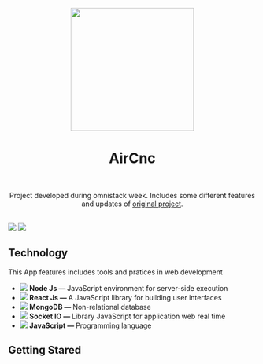 <p align="center"> 
  <img src="https://raw.githubusercontent.com/Rocketseat/semana-omnistack-9/master/.github/logo.png" width="250px " /> 
</p> 
<h1 align="center">AirCnc</h1><br/>


<p align="center">
    Project developed during omnistack week. Includes some different features and updates of <a href="https://github.com/Rocketseat/semana-omnistack-9">original project</a>.
</p><br/>

<img src="https://media.giphy.com/media/RLKlVxaY8s1nAmgaIE/giphy.gif"  />

<img src="https://media.giphy.com/media/TIXN79u3lqphKkNe2N/giphy.gif"/>

<h2>Technology </h2>

  This App features includes tools and pratices in web development

<ul> 
  <li> 
    <strong><img src="https://img.icons8.com/windows/20/000000/node-js.png" /> Node Js — </strong>
JavaScript environment for server-side execution
  </li> 
  <li> 
    <strong><img src="https://img.icons8.com/color/20/000000/react-native.png" /> React Js — </strong>A JavaScript library for building user interfaces 
  </li> 
  <li> 
    <strong><img src="https://img.icons8.com/color/20/000000/mongodb.png" /> MongoDB — </strong>Non-relational database
  </li>
  <li> 
    <strong><img src="https://s3.us-east-2.amazonaws.com/upload-icon/uploads/icons/png/3585995681551952104-20.png" /> Socket IO — </strong>Library JavaScript for application web real time
  </li> 
  <li> 
    <strong><img src="https://img.icons8.com/color/20/000000/javascript.png" /> JavaScript — </strong>
Programming language
  </li> 
</ul>
<h2>Getting Stared</h2>
